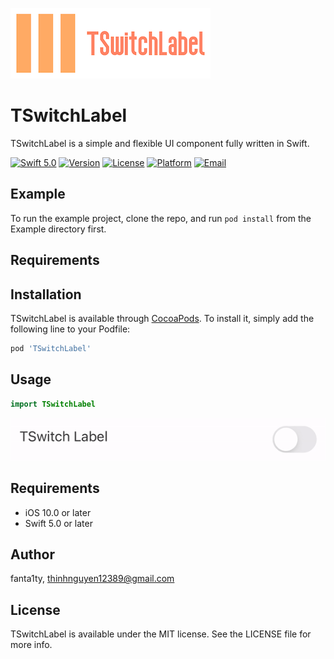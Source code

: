 ![LOGO](https://github.com/fanta1ty/TSwitchLabel/blob/master/ScreenShot/Logo.png)

# TSwitchLabel

TSwitchLabel is a simple and flexible UI component fully written in Swift.
  
[![Swift 5.0](https://img.shields.io/badge/Swift-5.0-brightgreen)](https://developer.apple.com/swift/)
[![Version](https://img.shields.io/cocoapods/v/TSwitchLabel.svg?style=flat)](https://cocoapods.org/pods/TSwitchLabel)
[![License](https://img.shields.io/cocoapods/l/TSwitchLabel.svg?style=flat)](https://cocoapods.org/pods/TSwitchLabel)
[![Platform](https://img.shields.io/cocoapods/p/TSwitchLabel.svg?style=flat)](https://cocoapods.org/pods/TSwitchLabel)
[![Email](https://img.shields.io/badge/contact-@thinhnguyen12389@gmail.com-blue)](thinhnguyen12389@gmail.com)

## Example

To run the example project, clone the repo, and run `pod install` from the Example directory first.

## Requirements

## Installation

TSwitchLabel is available through [CocoaPods](https://cocoapods.org). To install
it, simply add the following line to your Podfile:

```ruby
pod 'TSwitchLabel'
```

## Usage
```swift
import TSwitchLabel
```

![alt text](https://github.com/fanta1ty/TSwitchLabel/blob/master/ScreenShot/Screen%20Shot.gif)

## Requirements
- iOS 10.0 or later
- Swift 5.0 or later

## Author

fanta1ty, thinhnguyen12389@gmail.com

## License

TSwitchLabel is available under the MIT license. See the LICENSE file for more info.
